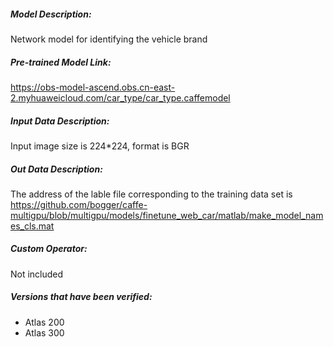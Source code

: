 ##### Model Description:

Network model for identifying the vehicle brand

##### Pre-trained Model Link:

https://obs-model-ascend.obs.cn-east-2.myhuaweicloud.com/car_type/car_type.caffemodel

##### Input Data Description:

Input image size is 224*224, format is BGR

##### Out Data Description:

The address of the lable file corresponding to the training data set is https://github.com/bogger/caffe-multigpu/blob/multigpu/models/finetune_web_car/matlab/make_model_names_cls.mat

##### Custom Operator:

Not included

##### Versions that have been verified: 

- Atlas 200
- Atlas 300
